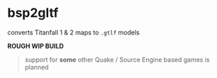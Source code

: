 # bsp2gltf

converts Titanfall 1 & 2 maps to `.gtlf` models

**ROUGH WIP BUILD**

> support for **some** other Quake / Source Engine based games is planned
